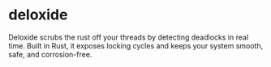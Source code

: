 # deloxide
Deloxide scrubs the rust off your threads by detecting deadlocks in real time. Built in Rust, it exposes locking cycles and keeps your system smooth, safe, and corrosion-free.
